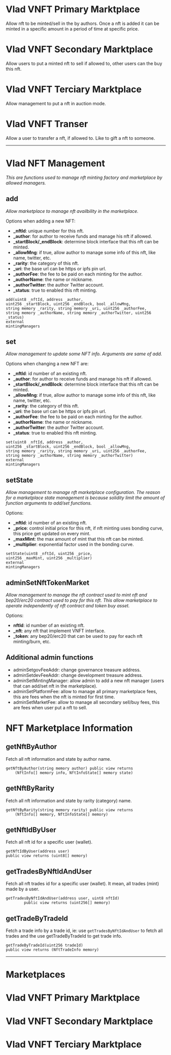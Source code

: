 # Vlad VNFT Primary Marktplace

Allow nft to be minted/sell in the by authors.
Once a nft is added it can be minted in a specific amount in a period of time at specific price.

# Vlad VNFT Secondary Marktplace

Allow users to put a minted nft to sell if allowed to, other users can the buy this nft.

# Vlad VNFT Terciary Marktplace

Allow management to put a nft in auction mode.

# Vlad VNFT Transer

Allow a user to transfer a nft, if allowed to. Like to gift a nft to someone.

---

# Vlad NFT Management

*This are functions used to manage nft minting factory and marketplace by allowed managers.*

## add 
*Allow  marketplace to manage nft availbility in the marketplace.*

Options when adding a new NFT:

- **_nftId**: unique number for this nft.
- **_author**: for author to receive funds and manage his nft if allowed.
- **_startBlock/_endBlock**: determine block interface that this nft can be minted.
- **_allowMng**: if true, allow author to manage some info of this nft, like name, twitter, etc.
- **_rarity**: the category of this nft. 
- **_uri**: the base url can be https or ipfs pin url.
- **_authorFee**: the fee to be paid on each minting for the author.
- **_authorName**: the name or nickname.
- **_authorTwitter**: the author Twitter account.
- **_status**: true to enabled this nft minting.


```solidity
add(uint8 _nftId, address _author,
uint256 _startBlock, uint256 _endBlock, bool _allowMng,
string memory _rarity, string memory _uri, uint256 _authorFee,
string memory _authorName, string memory _authorTwitter, uint256 _status)
external
mintingManagers
```

## set
*Allow management to update some NFT info. Arguments are same of add.*

Options when changing a new NFT are:

- **_nftId**: id number of an existing nft.
- **_author**: for author to receive funds and manage his nft if allowed.
- **_startBlock/_endBlock**: determine block interface that this nft can be minted.
- **_allowMng**: if true, allow author to manage some info of this nft, like name, twitter, etc.
- **_rarity**: the category of this nft.
- **_uri**: the base url can be https or ipfs pin url.
- **_authorFee**: the fee to be paid on each minting for the author.
- **_authorName**: the name or nickname.
- **_authorTwitter**: the author Twitter account.
- **_status**: true to enabled this nft minting.

```solidity
set(uint8 _nftId, address _author,
uint256 _startBlock, uint256 _endBlock, bool _allowMng,
string memory _rarity, string memory _uri, uint256 _authorFee,
string memory _authorName, string memory _authorTwitter)
external
mintingManagers
```

## setState
*Allow management to manage nft marketplace configuration. The reason for a marketplace state management is because solidity limit the amount of function arguments to add/set functions.*

Options:

- **_nftId**: id number of an existing nft.
- **_price**: control initial price for this nft, if nft minting uses bonding curve, this price get updated on every mint.
- **_maxMint**: the max amount of mint that this nft can be minted.
- **_multiplier**: exponential factor used in the bonding curve.

```solidity
setState(uint8 _nftId, uint256 _price,
uint256 _maxMint, uint256 _multiplier)
external
mintingManagers
```

## adminSetNftTokenMarket
*Allow management to manage the nft contract used to mint nft and bep20/erc20 contract used to pay for this nft. This allow marketplace to operate independently of nft contract and token buy asset.*

Options:

- **nftId**: id number of an existing nft. 
- **_nft**: any nft that implement VNFT interface. 
- **_token**: any bep20/erc20 that can be used to pay for each nft minting/burn, etc. 

## Additional admin functions

- adminSetgovFeeAddr: change governance treasure address.
- adminSetdevFeeAddr: change development treasure address.
- adminSetMintingManager: allow admin to add a new nft manager (users that can add/set nft in the marketplace).
- adminSetPlatformFee: allow to manage all primary marketplace fees, this are fees when the nft is minted for first time.
- adminSetMarketFee: allow to manage all secondary sell/buy fees, this are fees when user put a nft to sell.


# NFT Marketplace Information

## getNftByAuthor

Fetch all nft information and state by author name.

```solidity
getNftByAuthor(string memory author) public view returns
    (NftInfo[] memory info, NftInfoState[] memory state)
```

## getNftByRarity

Fetch all nft information and state by rarity (category) name.

```solidity
getNftByRarity(string memory rarity) public view returns
    (NftInfo[] memory, NftInfoState[] memory)
```

## getNftIdByUser

Fetch all nft id for a specific user (wallet).

```solidity
getNftIdByUser(address user)
public view returns (uint8[] memory)
```

## getTradesByNftIdAndUser

Fetch all nft trades id for a specific user (wallet). It mean, all trades (mint) made by a user.

```solidity
getTradesByNftIdAndUser(address user, uint8 nftId)
        public view returns (uint256[] memory)
```

## getTradeByTradeId

Fetch a trade info by a trade id, ie: use `getTradesByNftIdAndUser` to fetch all trades and the use getTradeByTradeId to get trade info. 

```solidity
getTradeByTradeId(uint256 tradeId)
public view returns (NftTradeInfo memory)
```
---

# Marketplaces
# Vlad VNFT Primary Marktplace
# Vlad VNFT Secondary Marktplace
# Vlad VNFT Terciary Marktplace
